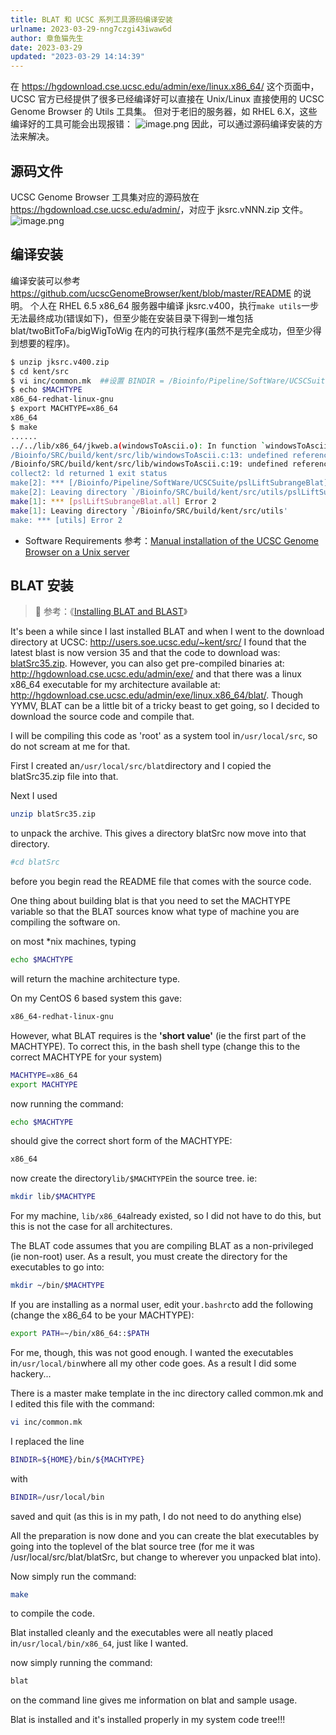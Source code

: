 ```yaml
---
title: BLAT 和 UCSC 系列工具源码编译安装
urlname: 2023-03-29-nng7czgi43iwaw6d
author: 章鱼猫先生
date: 2023-03-29
updated: "2023-03-29 14:14:39"
---
```


在 <https://hgdownload.cse.ucsc.edu/admin/exe/linux.x86_64/> 这个页面中，UCSC 官方已经提供了很多已经编译好可以直接在 Unix/Linux 直接使用的 UCSC Genome Browser 的 Utils 工具集。
但对于老旧的服务器，如 RHEL 6.X，这些编译好的工具可能会出现报错：
![image.png](https://shub.weiyan.tech/yuque/elog-cookbook-img/Fu-E8bF-CKs3bw5pUMqihPL8nOEI.png)
因此，可以通过源码编译安装的方法来解决。

## 源码文件

UCSC Genome Browser 工具集对应的源码放在 <https://hgdownload.cse.ucsc.edu/admin/>，对应于 jksrc.vNNN.zip 文件。
![image.png](https://shub.weiyan.tech/yuque/elog-cookbook-img/FoPLAPImyAFTqOXjsyHVUXtGvSuO.png)

## 编译安装

编译安装可以参考 <https://github.com/ucscGenomeBrowser/kent/blob/master/README> 的说明。
个人在 RHEL 6.5 x86_64 服务器中编译 jksrc.v400，执行`make utils`一步无法最终成功(错误如下)，但至少能在安装目录下得到一堆包括 blat/twoBitToFa/bigWigToWig 在内的可执行程序(虽然不是完全成功，但至少得到想要的程序)。

```bash
$ unzip jksrc.v400.zip
$ cd kent/src
$ vi inc/common.mk  ##设置 BINDIR = /Bioinfo/Pipeline/SoftWare/UCSCSuite
$ echo $MACHTYPE
x86_64-redhat-linux-gnu
$ export MACHTYPE=x86_64
x86_64
$ make
......
../../lib/x86_64/jkweb.a(windowsToAscii.o): In function `windowsToAscii':
/Bioinfo/SRC/build/kent/src/lib/windowsToAscii.c:13: undefined reference to `libiconv_open'
/Bioinfo/SRC/build/kent/src/lib/windowsToAscii.c:19: undefined reference to `libiconv'
collect2: ld returned 1 exit status
make[2]: *** [/Bioinfo/Pipeline/SoftWare/UCSCSuite/pslLiftSubrangeBlat] Error 1
make[2]: Leaving directory `/Bioinfo/SRC/build/kent/src/utils/pslLiftSubrangeBlat'
make[1]: *** [pslLiftSubrangeBlat.all] Error 2
make[1]: Leaving directory `/Bioinfo/SRC/build/kent/src/utils'
make: *** [utils] Error 2
```

- Software Requirements 参考：[Manual installation of the UCSC Genome Browser on a Unix server](https://genome.ucsc.edu/goldenpath/help/mirrorManual.html)

## BLAT 安装

> 📢 参考：《[Installing BLAT and BLAST](https://nix-bio.blogspot.com/2013/10/installing-blat-and-blast.html)》

It's been a while since I last installed BLAT and when I went to the download directory at UCSC: <http://users.soe.ucsc.edu/~kent/src/> I found that the latest blast is now version 35 and that the code to download was: [blatSrc35.zip](http://users.soe.ucsc.edu/~kent/src/blatSrc35.zip). However, you can also get pre-compiled binaries at: <http://hgdownload.cse.ucsc.edu/admin/exe/> and that there was a linux x86_64 executable for my architecture available at: <http://hgdownload.cse.ucsc.edu/admin/exe/linux.x86_64/blat/>. Though YYMV, BLAT can be a little bit of a tricky beast to get going, so I decided to download the source code and compile that.

I will be compiling this code as 'root' as a system tool in`/usr/local/src`, so do not scream at me for that.

First I created an`/usr/local/src/blat`directory and I copied the blatSrc35.zip file into that.

Next I used

```bash
unzip blatSrc35.zip
```

to unpack the archive. This gives a directory blatSrc now move into that directory.

```bash
#cd blatSrc
```

before you begin read the README file that comes with the source code.

One thing about building blat is that you need to set the MACHTYPE variable so that the BLAT sources know what type of machine you are compiling the software on.

on most \*nix machines, typing

```bash
echo $MACHTYPE
```

will return the machine architecture type.

On my CentOS 6 based system this gave:

```bash
x86_64-redhat-linux-gnu
```

However, what BLAT requires is the **'short value'** (ie the first part of the MACHTYPE). To correct this, in the bash shell type (change this to the correct MACHTYPE for your system)

```bash
MACHTYPE=x86_64
export MACHTYPE
```

now running the command:

```bash
echo $MACHTYPE
```

should give the correct short form of the MACHTYPE:

```bash
x86_64
```

now create the directory`lib/$MACHTYPE`in the source tree. ie:

```bash
mkdir lib/$MACHTYPE
```

For my machine, `lib/x86_64`already existed, so I did not have to do this, but this is not the case for all architectures.

The BLAT code assumes that you are compiling BLAT as a non-privileged (ie non-root) user. As a result, you must create the directory for the executables to go into:

```bash
mkdir ~/bin/$MACHTYPE
```

If you are installing as a normal user, edit your`.bashrc`to add the following (change the x86_64 to be your MACHTYPE):

```bash
export PATH=~/bin/x86_64::$PATH
```

For me, though, this was not good enough. I wanted the executables in`/usr/local/bin`where all my other code goes. As a result I did some hackery...

There is a master make template in the inc directory called common.mk and I edited this file with the command:

```bash
vi inc/common.mk
```

I replaced the line

```bash
BINDIR=${HOME}/bin/${MACHTYPE}
```

with

```bash
BINDIR=/usr/local/bin
```

saved and quit (as this is in my path, I do not need to do anything else)

All the preparation is now done and you can create the blat executables by going into the toplevel of the blat source tree (for me it was /usr/local/src/blat/blatSrc, but change to wherever you unpacked blat into).

Now simply run the command:

```bash
make
```

to compile the code.

Blat installed cleanly and the executables were all neatly placed in`/usr/local/bin/x86_64`, just like I wanted.

now simply running the command:

```bash
blat
```

on the command line gives me information on blat and sample usage.

Blat is installed and it's installed properly in my system code tree!!!
